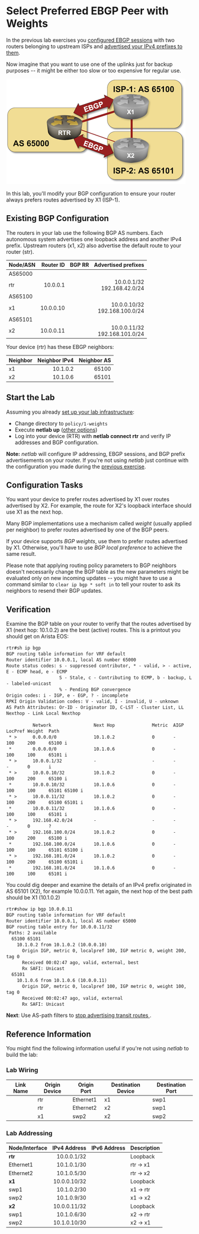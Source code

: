 # Select Preferred EBGP Peer with Weights

In the previous lab exercises you [configured EBGP sessions](../basic/2-multihomed.md) with two routers belonging to upstream ISPs and [advertised your IPv4 prefixes to them](../basic/3-originate.md).

Now imagine that you want to use one of the uplinks just for backup purposes -- it might be either too slow or too expensive for regular use.

![Lab topology](topology-weights.png)

In this lab, you'll modify your BGP configuration to ensure your router always prefers routes advertised by X1 (ISP-1).

## Existing BGP Configuration

The routers in your lab use the following BGP AS numbers. Each autonomous system advertises one loopback address and another IPv4 prefix. Upstream routers (x1, x2) also advertise the default route to your router (str).

| Node/ASN | Router ID | BGP RR | Advertised prefixes |
|----------|----------:|--------|--------------------:|
| AS65000 |||
| rtr | 10.0.0.1 |  | 10.0.0.1/32<br>192.168.42.0/24 |
| AS65100 |||
| x1 | 10.0.0.10 |  | 10.0.0.10/32<br>192.168.100.0/24 |
| AS65101 |||
| x2 | 10.0.0.11 |  | 10.0.0.11/32<br>192.168.101.0/24 |

Your device (rtr) has these EBGP neighbors:

| Neighbor | Neighbor IPv4 | Neighbor AS |
|----------|--------------:|------------:|
| x1 | 10.1.0.2 | 65100 |
| x2 | 10.1.0.6 | 65101 |

## Start the Lab

Assuming you already [set up your lab infrastructure](../1-setup.md):

* Change directory to `policy/1-weights`
* Execute **netlab up** ([other options](../2-manual.md))
* Log into your device (RTR) with **netlab connect rtr** and verify IP addresses and BGP configuration.

**Note:** *netlab* will configure IP addressing, EBGP sessions, and BGP prefix advertisements on your router. If you're not using *netlab* just continue with the configuration you made during the [previous exercise](../basic/3-originate.md).

## Configuration Tasks

You want your device to prefer routes advertised by X1 over routes advertised by X2. For example, the route for X2's loopback interface should use X1 as the next hop.

Many BGP implementations use a mechanism called *weight* (usually applied per neighbor) to prefer routes advertised by one of the BGP peers.

If your device supports *BGP weights*, use them to prefer routes advertised by X1. Otherwise, you'll have to use *BGP local preference* to achieve the same result.

Please note that applying routing policy parameters to BGP neighbors doesn't necessarily change the BGP table as the new parameters might be evaluated only on new incoming updates -- you might have to use a command similar to `clear ip bgp * soft in` to tell your router to ask its neighbors to resend their BGP updates.

## Verification

Examine the BGP table on your router to verify that the routes advertised by X1 (next hop: 10.1.0.2) are the best (active) routes. This is a printout you should get on Arista EOS:

```
rtr#sh ip bgp
BGP routing table information for VRF default
Router identifier 10.0.0.1, local AS number 65000
Route status codes: s - suppressed contributor, * - valid, > - active, E - ECMP head, e - ECMP
                    S - Stale, c - Contributing to ECMP, b - backup, L - labeled-unicast
                    % - Pending BGP convergence
Origin codes: i - IGP, e - EGP, ? - incomplete
RPKI Origin Validation codes: V - valid, I - invalid, U - unknown
AS Path Attributes: Or-ID - Originator ID, C-LST - Cluster List, LL Nexthop - Link Local Nexthop

          Network                Next Hop              Metric  AIGP       LocPref Weight  Path
 * >      0.0.0.0/0              10.1.0.2              0       -          100     200     65100 i
 *        0.0.0.0/0              10.1.0.6              0       -          100     100     65101 i
 * >      10.0.0.1/32            -                     -       -          -       0       i
 * >      10.0.0.10/32           10.1.0.2              0       -          100     200     65100 i
 *        10.0.0.10/32           10.1.0.6              0       -          100     100     65101 65100 i
 * >      10.0.0.11/32           10.1.0.2              0       -          100     200     65100 65101 i
 *        10.0.0.11/32           10.1.0.6              0       -          100     100     65101 i
 * >      192.168.42.0/24        -                     -       -          -       0       ?
 * >      192.168.100.0/24       10.1.0.2              0       -          100     200     65100 i
 *        192.168.100.0/24       10.1.0.6              0       -          100     100     65101 65100 i
 * >      192.168.101.0/24       10.1.0.2              0       -          100     200     65100 65101 i
 *        192.168.101.0/24       10.1.0.6              0       -          100     100     65101 i
```

You could dig deeper and examine the details of an IPv4 prefix originated in AS 65101 (X2), for example 10.0.0.11. Yet again, the next hop of the best path should be X1 (10.1.0.2)

```
rtr#show ip bgp 10.0.0.11
BGP routing table information for VRF default
Router identifier 10.0.0.1, local AS number 65000
BGP routing table entry for 10.0.0.11/32
 Paths: 2 available
  65100 65101
    10.1.0.2 from 10.1.0.2 (10.0.0.10)
      Origin IGP, metric 0, localpref 100, IGP metric 0, weight 200, tag 0
      Received 00:02:47 ago, valid, external, best
      Rx SAFI: Unicast
  65101
    10.1.0.6 from 10.1.0.6 (10.0.0.11)
      Origin IGP, metric 0, localpref 100, IGP metric 0, weight 100, tag 0
      Received 00:02:47 ago, valid, external
      Rx SAFI: Unicast
```

**Next**: Use AS-path filters to [stop advertising transit routes ](2-stop-transit.md).

## Reference Information

You might find the following information useful if you're not using _netlab_ to build the lab:

### Lab Wiring

| Link Name       | Origin Device | Origin Port | Destination Device | Destination Port |
|-----------------|---------------|-------------|--------------------|------------------|
|  | rtr | Ethernet1 | x1 | swp1 |
|  | rtr | Ethernet2 | x2 | swp1 |
|  | x1 | swp2 | x2 | swp2 |

### Lab Addressing

| Node/Interface | IPv4 Address | IPv6 Address | Description |
|----------------|-------------:|-------------:|-------------|
| **rtr** |  10.0.0.1/32 |  | Loopback |
| Ethernet1 | 10.1.0.1/30 |  | rtr -> x1 |
| Ethernet2 | 10.1.0.5/30 |  | rtr -> x2 |
| **x1** |  10.0.0.10/32 |  | Loopback |
| swp1 | 10.1.0.2/30 |  | x1 -> rtr |
| swp2 | 10.1.0.9/30 |  | x1 -> x2 |
| **x2** |  10.0.0.11/32 |  | Loopback |
| swp1 | 10.1.0.6/30 |  | x2 -> rtr |
| swp2 | 10.1.0.10/30 |  | x2 -> x1 |
